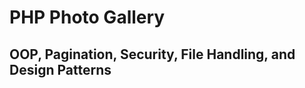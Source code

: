 PHP Photo Gallery
================

OOP, Pagination, Security, File Handling, and Design Patterns
-------------------------------------------------------------


